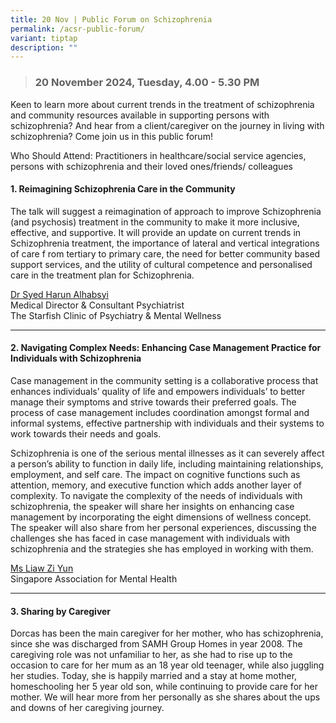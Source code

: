 ```yaml
---
title: 20 Nov | Public Forum on Schizophrenia
permalink: /acsr-public-forum/
variant: tiptap
description: ""
---
```

<blockquote>
<h3><strong>20 November 2024, Tuesday, 4.00 - 5.30 PM</strong></h3>
</blockquote>
<p>Keen to learn more about current trends in the treatment of schizophrenia
and community resources available in supporting persons with schizophrenia?
And hear from a client/caregiver on the journey in living with schizophrenia?
Come join us in this public forum!</p>
<p>Who Should Attend: Practitioners in healthcare/social service agencies,
persons with schizophrenia and their loved ones/friends/ colleagues</p>
<h4>1. Reimagining Schizophrenia Care in the Community</h4>
<p>The talk will suggest a reimagination of approach to improve Schizophrenia
(and psychosis) treatment in the community to make it more inclusive, effective,
and supportive. It will provide an update on current trends in Schizophrenia
treatment, the importance of lateral and vertical integrations of care
f rom tertiary to primary care, the need for better community based support
services, and the utility of cultural competence and personalised care
in the treatment plan for Schizophrenia.</p>
<p><a href="/syed-harun-alhabsyi/" rel="noopener nofollow" target="_blank">Dr Syed Harun Alhabsyi </a>
<br>Medical Director &amp; Consultant Psychiatrist
<br>The Starfish Clinic of Psychiatry &amp; Mental Wellness</p>
<hr>
<h4>2. Navigating Complex Needs: Enhancing Case Management Practice for Individuals with Schizophrenia</h4>
<p>Case management in the community setting is a collaborative process that
enhances individuals’ quality of life and empowers individuals’ to better
manage their symptoms and strive towards their preferred goals. The process
of case management includes coordination amongst formal and informal systems,
effective partnership with individuals and their systems to work towards
their needs and goals.</p>
<p>Schizophrenia is one of the serious mental illnesses as it can severely
affect a person’s ability to function in daily life, including maintaining
relationships, employment, and self care. The impact on cognitive functions
such as attention, memory, and executive function which adds another layer
of complexity. To navigate the complexity of the needs of individuals with
schizophrenia, the speaker will share her insights on enhancing case management
by incorporating the eight dimensions of wellness concept. The speaker
will also share from her personal experiences, discussing the challenges
she has faced in case management with individuals with schizophrenia and
the strategies she has employed in working with them.</p>
<p><a href="/liaw-zi-yun/" rel="noopener nofollow" target="_blank">Ms Liaw Zi Yun</a>
<br>Singapore Association for Mental Health</p>
<hr>
<h4>3. Sharing by Caregiver</h4>
<p>Dorcas has been the main caregiver for her mother, who has schizophrenia,
since she was discharged from SAMH Group Homes in year 2008. The caregiving
role was not unfamiliar to her, as she had to rise up to the occasion to
care for her mum as an 18 year old teenager, while also juggling her studies.
Today, she is happily married and a stay at home mother, homeschooling
her 5 year old son, while continuing to provide care for her mother. We
will hear more from her personally as she shares about the ups and downs
of her caregiving journey.</p>